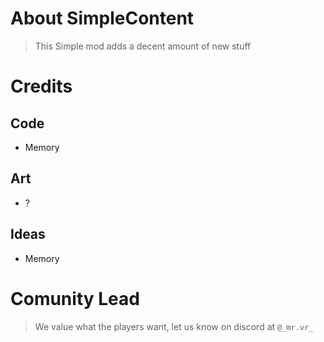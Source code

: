 # About SimpleContent
> This Simple mod adds a decent amount of new stuff

# Credits

## Code

- Memory

## Art

- ?

## Ideas

- Memory


# Comunity Lead
> We value what the players want, let us know on discord at `@_mr.vr_`
